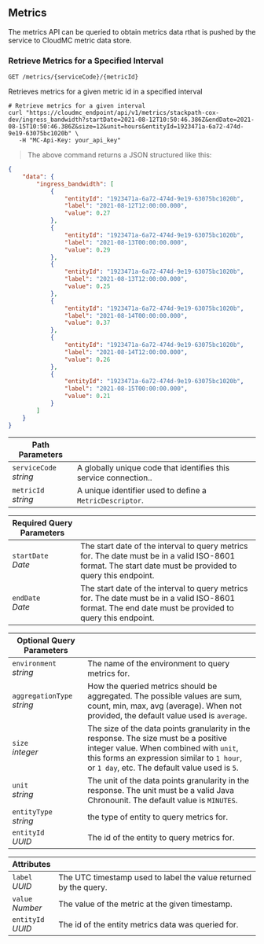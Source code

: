 ## Metrics

The metrics API can be queried to obtain metrics data rthat is pushed by the service to CloudMC metric data store.

### Retrieve Metrics for a Specified Interval

<!-- GET METRICS FOR INTERVAL -->

`GET /metrics/{serviceCode}/{metricId}`

Retrieves metrics for a given metric id in a specified interval

```shell
# Retrieve metrics for a given interval
curl "https://cloudmc_endpoint/api/v1/metrics/stackpath-cox-dev/ingress_bandwidth?startDate=2021-08-12T10:50:46.386Z&endDate=2021-08-15T10:50:46.386Z&size=12&unit=hours&entityId=1923471a-6a72-474d-9e19-63075bc1020b" \
   -H "MC-Api-Key: your_api_key"
```
> The above command returns a JSON structured like this:

```json
{
    "data": {
        "ingress_bandwidth": [
            {
                "entityId": "1923471a-6a72-474d-9e19-63075bc1020b",
                "label": "2021-08-12T12:00:00.000",
                "value": 0.27
            },
            {
                "entityId": "1923471a-6a72-474d-9e19-63075bc1020b",
                "label": "2021-08-13T00:00:00.000",
                "value": 0.29
            },
            {
                "entityId": "1923471a-6a72-474d-9e19-63075bc1020b",
                "label": "2021-08-13T12:00:00.000",
                "value": 0.25
            },
            {
                "entityId": "1923471a-6a72-474d-9e19-63075bc1020b",
                "label": "2021-08-14T00:00:00.000",
                "value": 0.37
            },
            {
                "entityId": "1923471a-6a72-474d-9e19-63075bc1020b",
                "label": "2021-08-14T12:00:00.000",
                "value": 0.26
            },
            {
                "entityId": "1923471a-6a72-474d-9e19-63075bc1020b",
                "label": "2021-08-15T00:00:00.000",
                "value": 0.21
            }
        ]
    }
}
```

Path Parameters | &nbsp;
---- | -----------
`serviceCode`<br/>*string* | A globally unique code that identifies this service connection..
`metricId`<br/>*string* | A unique identifier used to define a `MetricDescriptor`.

Required Query Parameters | &nbsp;
---- | -----------
`startDate`<br/>*Date* | The start date of the interval to query metrics for. The date must be in a valid ISO-8601 format. The start date must be provided to query this endpoint.
`endDate`<br/>*Date* | The start date of the interval to query metrics for. The date must be in a valid ISO-8601 format.  The end date must be provided to query this endpoint.

Optional Query Parameters | &nbsp;
---- | -----------
`environment`<br/>*string* | The name of the environment to query metrics for.
`aggregationType`<br/>*string* | How the queried metrics should be aggregated. The possible values are sum, count, min, max, avg (average). When not provided, the default value used is `average`.
`size`<br/>*integer* | The size of the data points granularity in the response. The size must be a positive integer value. When combined with `unit`, this forms an expression similar to `1 hour`, or `1 day`, etc. The default value used is `5`.
`unit`<br/>*string* | The unit of the data points granularity in the response. The unit must be a valid Java Chronounit. The default value is `MINUTES`.
`entityType`<br/>*string* | the type of entity to query metrics for.
`entityId`<br/>*UUID* | The id of the entity to query metrics for.


Attributes | &nbsp;
---- | -----------
`label`<br/>*UUID* | The UTC timestamp used to label the value returned by the query.
`value`<br/>*Number* | The value of the metric at the given timestamp.
`entityId`<br/>*UUID* | The id of the entity metrics data was queried for.
